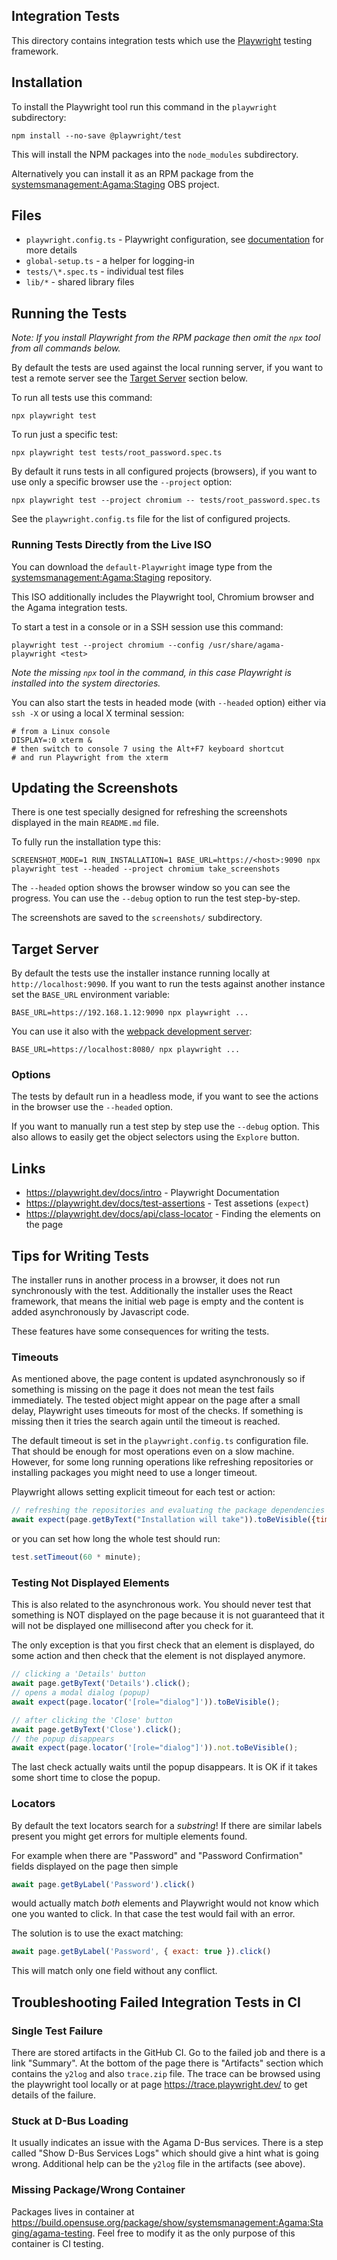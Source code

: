 ## Integration Tests

This directory contains integration tests which use the [Playwright](
https://playwright.dev/) testing framework.

## Installation

To install the Playwright tool run this command in the `playwright` subdirectory:

```shell
npm install --no-save @playwright/test
```

This will install the NPM packages into the `node_modules` subdirectory.

Alternatively you can install it as an RPM package from the
[systemsmanagement:Agama:Staging](https://build.opensuse.org/project/show/systemsmanagement:Agama:Staging)
OBS project.

## Files

- `playwright.config.ts` - Playwright configuration, see [documentation](
  https://playwright.dev/docs/test-configuration) for more details
- `global-setup.ts` - a helper for logging-in
- `tests/\*.spec.ts` - individual test files
- `lib/*` - shared library files

## Running the Tests

*Note: If you install Playwright from the RPM package then omit the `npx`
tool from all commands below.*

By default the tests are used against the local running server, if you
want to test a remote server see the [Target Server](#target-server)
section below.

To run all tests use this command:

```
npx playwright test
```

To run just a specific test:

```
npx playwright test tests/root_password.spec.ts
```

By default it runs tests in all configured projects (browsers),
if you want to use only a specific browser use the `--project` option:

```
npx playwright test --project chromium -- tests/root_password.spec.ts
```

See the `playwright.config.ts` file for the list of configured projects.

### Running Tests Directly from the Live ISO

You can download the `default-Playwright` image type from the [systemsmanagement:Agama:Staging](
https://download.opensuse.org/repositories/systemsmanagement:/Agama:/Staging/images/iso/) repository.

This ISO additionally includes the Playwright tool, Chromium browser and the
Agama integration tests.

To start a test in a console or in a SSH session use this command:

```
playwright test --project chromium --config /usr/share/agama-playwright <test>
```

*Note the missing `npx` tool in the command, in this case Playwright is
installed into the system directories.*

You can also start the tests in headed mode (with `--headed` option) either
via `ssh -X` or using a local X terminal session:

```shell
# from a Linux console
DISPLAY=:0 xterm &
# then switch to console 7 using the Alt+F7 keyboard shortcut
# and run Playwright from the xterm
```

## Updating the Screenshots

There is one test specially designed for refreshing the screenshots displayed
in the main `README.md` file.

To fully run the installation type this:

```
SCREENSHOT_MODE=1 RUN_INSTALLATION=1 BASE_URL=https://<host>:9090 npx playwright test --headed --project chromium take_screenshots
```

The `--headed` option shows the browser window so you can see the progress.
You can use the `--debug` option to run the test step-by-step.

The screenshots are saved to the `screenshots/` subdirectory.

## Target Server

By default the tests use the installer instance running locally at
`http://localhost:9090`. If you want to run the tests against
another instance set the `BASE_URL` environment variable:

```
BASE_URL=https://192.168.1.12:9090 npx playwright ...
```

You can use it also with the [webpack development server](
../web/README.md#using-a-development-server):

```
BASE_URL=https://localhost:8080/ npx playwright ...
```

### Options

The tests by default run in a headless mode, if you want to see the actions
in the browser use the `--headed` option.

If you want to manually run a test step by step use the `--debug` option. This
also allows to easily get the object selectors using the `Explore` button.

## Links

- https://playwright.dev/docs/intro - Playwright Documentation
- https://playwright.dev/docs/test-assertions - Test assetions (`expect`)
- https://playwright.dev/docs/api/class-locator - Finding the elements on the page

## Tips for Writing Tests

The installer runs in another process in a browser, it does not run
synchronously with the test. Additionally the installer uses the React
framework, that means the initial web page is empty and the content is added
asynchronously by Javascript code.

These features have some consequences for writing the tests.

### Timeouts

As mentioned above, the page content is updated asynchronously so if something
is missing on the page it does not mean the test fails immediately.
The tested object might appear on the page after a small delay,
Playwright uses timeouts for most of the checks. If something is missing
then it tries the search again until the timeout is reached.

The default timeout is set in the `playwright.config.ts` configuration file.
That should be enough for most operations even on a slow machine.
However, for some long running operations like refreshing repositories or
installing packages you might need to use a longer timeout.

Playwright allows setting explicit timeout for each test or action:

```js
// refreshing the repositories and evaluating the package dependencies might take long time
await expect(page.getByText("Installation will take")).toBeVisible({timeout: 2 * minute});
```

or you can set how long the whole test should run:

```js
test.setTimeout(60 * minute);
```

### Testing Not Displayed Elements

This is also related to the asynchronous work. You should never test that something
is NOT displayed on the page because it is not guaranteed that it will not
be displayed one millisecond after you check for it.

The only exception is that you first check that an element is displayed, do some
action and then check that the element is not displayed anymore.

```js
// clicking a 'Details' button
await page.getByText('Details').click();
// opens a modal dialog (popup)
await expect(page.locator('[role="dialog"]')).toBeVisible();

// after clicking the 'Close' button
await page.getByText('Close').click();
// the popup disappears
await expect(page.locator('[role="dialog"]')).not.toBeVisible();
```

The last check actually waits until the popup disappears. It is OK if it takes
some short time to close the popup.

### Locators

By default the text locators search for a *substring*! If there are similar
labels present you might get errors for multiple elements found.

For example when there are "Password" and "Password Confirmation" fields
displayed on the page then simple

```js
await page.getByLabel('Password').click()
```

would actually match *both* elements and Playwright would not know which one you
wanted to click. In that case the test would fail with an error.

The solution is to use the exact matching:

```js
await page.getByLabel('Password', { exact: true }).click()
```

This will match only one field without any conflict.

## Troubleshooting Failed Integration Tests in CI

### Single Test Failure

There are stored artifacts in the GitHub CI. Go to the failed job and there is
a link "Summary". At the bottom of the page there is "Artifacts" section which
contains the `y2log` and also `trace.zip` file. The trace can be browsed using
the playwright tool locally or at page https://trace.playwright.dev/ to get
details of the failure.

### Stuck at D-Bus Loading

It usually indicates an issue with the Agama D-Bus services. There is a step
called "Show D-Bus Services Logs" which should give a hint what is going wrong.
Additional help can be the `y2log` file in the artifacts (see above).

### Missing Package/Wrong Container

Packages lives in container at https://build.opensuse.org/package/show/systemsmanagement:Agama:Staging/agama-testing.
Feel free to modify it as the only purpose of this container is CI testing.
